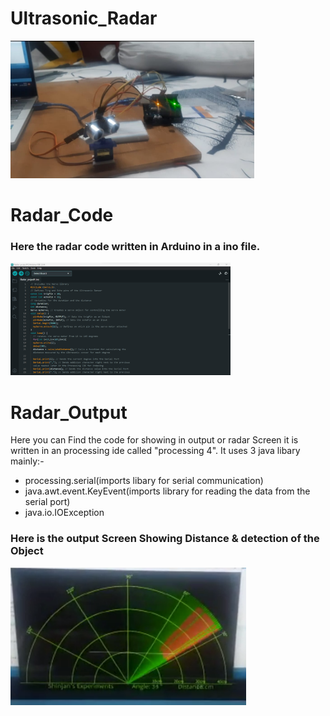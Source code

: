 # Ultrasonic_Radar
<img height=220 src="/images/radar input.jpg" alt="Samarth logo">

# Radar_Code 
### Here the radar code written in Arduino in a ino file.
<img height=180 src="/images/Arduino_snap.png" alt="Samarth logo">

# Radar_Output
Here you can Find the code for showing in output or radar Screen it is written in an processing ide called "processing 4".
 It uses 3 java libary mainly:-
<ul>
  <li>processing.serial(imports libary for serial communication)</li>
<li>java.awt.event.KeyEvent(imports library for reading the data from the serial port)</li>
<li>java.io.IOException</li>
  </ul>

### Here is the output Screen Showing Distance & detection of the Object
<img height=220 src="/images/working radar.png" alt="Samarth logo">
